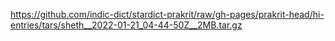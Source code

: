 https://github.com/indic-dict/stardict-prakrit/raw/gh-pages/prakrit-head/hi-entries/tars/sheth__2022-01-21_04-44-50Z__2MB.tar.gz  
